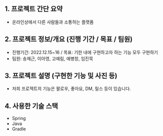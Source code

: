## 1. 프로젝트 간단 요약
- 온라인상에서 다른 사람들과 소통하는  플랫폼

## 2. 프로젝트 정보/개요 (진행 기간 / 목표 / 팀원)
- 진행기간: 2022.12.15~16 / 목표: 기한 내에 구현하고자 하는 기능 모두 구현하기
- 팀원: 송재근, 이아영, 고예림, 예병창, 임진묵

## 3. 프로젝트 설명 (구현한 기능 및 사진 등)
- 저희 프로젝트의 기능은 팔로우, 좋아요, DM, 릴스 등이 있습니다.

## 4. 사용한 기술 스택
- Spring
- Java
- Gradle
